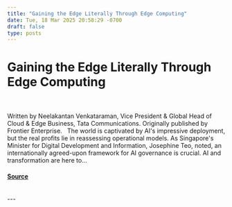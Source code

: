 ```yaml
---
title: "Gaining the Edge Literally Through Edge Computing"
date: Tue, 18 Mar 2025 20:58:29 -0700
draft: false
type: posts
---
```

# Gaining the Edge Literally Through Edge Computing

<br/>

<br/>
Written by Neelakantan Venkataraman, Vice President & Global Head of Cloud & Edge Business, Tata Communications. Originally published by Frontier Enterprise.   The world is captivated by AI's impressive deployment, but the real profits lie in reassessing operational models. As Singapore's Minister for Digital Development and Information, Josephine Teo, noted, an internationally agreed-upon framework for AI governance is crucial. AI and transformation are here to...

#### [Source](https://cloudsecurityalliance.org/articles/gaining-the-edge-literally-through-edge-computing)

<br/>
---
